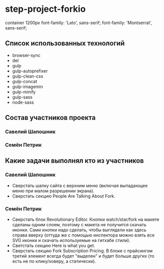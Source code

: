 # step-project-forkio

container 1200px
font-family: 'Lato', sans-serif;
font-family: 'Montserrat', sans-serif;

## Список использованных технологий

- browser-sync
- del
- gulp
- gulp-autoprefixer
- gulp-clean-css
- gulp-concat
- gulp-imagemin
- gulp-minify
- gulp-sass
- node-sass

## Состав участников проекта

### Савелий Шапошник

### Семён Петрик

## Какие задачи выполнял кто из участников

### Савелий Шапошник

- Сверстать шапку сайта с верхним меню (включая выпадающее меню при малом разрешении экрана).
- Сверстать секцию People Are Talking About Fork.

### Семён Петрик

- Сверстать блок Revolutionary Editor. Кнопки watch/star/fork на макете сделаны одним слоем, поэтому с макета не получится скачать иконки. Сами кнопки надо сделать, чтобы выглядели как здесь справа вверху (оттуда же с помощью инспектора можно взять все SVG иконки и скачать используемые на гитхабе стили).
- Светстать секцию Here is what you get.
- Сверстать секцию Fork Subscription Pricing. В блоке с прайсингом третий элемент всегда будет "выделен" и будет больше других (то есть не по клику/ховеру, а статически).
